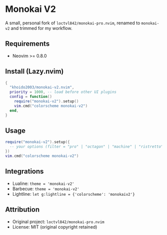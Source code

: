 Monokai V2
==========

A small, personal fork of `loctvl842/monokai-pro.nvim`, renamed to `monokai-v2` and trimmed for my workflow.

Requirements
------------
- Neovim >= 0.8.0

Install (Lazy.nvim)
-------------------
```lua
{
  "khoido2003/monokai-v2.nvim",
  priority = 1000, -- load before other UI plugins
  config = function()
    require("monokai-v2").setup()
    vim.cmd("colorscheme monokai-v2")
  end,
}
```

Usage
-----
```lua
require("monokai-v2").setup({
  -- your options (filter = "pro" | "octagon" | "machine" | "ristretto" | "spectrum" | "classic")
})
vim.cmd("colorscheme monokai-v2")
```

Integrations
------------
- Lualine: `theme = 'monokai-v2'`
- Barbecue: `theme = 'monokai-v2'`
- Lightline: `let g:lightline = {'colorscheme': 'monokaiv2'}`

Attribution
-----------
- Original project: `loctvl842/monokai-pro.nvim`
- License: MIT (original copyright retained)